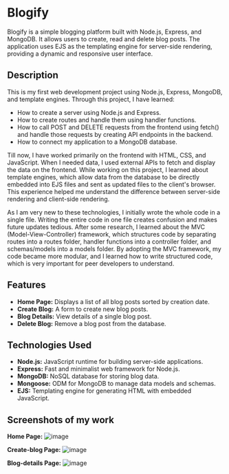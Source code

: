 # Blogify
Blogify is a simple blogging platform built with Node.js, Express, and MongoDB. It allows users to create, read and delete blog posts. The application uses EJS as the templating engine for server-side rendering, providing a dynamic and responsive user interface. 

## Description
This is my first web development project using Node.js, Express, MongoDB, and template engines. Through this project, I have learned:

- How to create a server using Node.js and Express.
- How to create routes and handle them using handler functions.
- How to call POST and DELETE requests from the frontend using fetch() and handle those requests by creating API endpoints in the backend.
- How to connect my application to a MongoDB database.

Till now, I have worked primarily on the frontend with HTML, CSS, and JavaScript. When I needed data, I used external APIs to fetch and display the data on the frontend. While working on this project, I learned about template engines, which allow data from the database to be directly embedded into EJS files and sent as updated files to the client's browser. This experience helped me understand the difference between server-side rendering and client-side rendering.

As I am very new to these technologies, I initially wrote the whole code in a single file. Writing the entire code in one file creates confusion and makes future updates tedious. After some research, I learned about the MVC (Model-View-Controller) framework, which structures code by separating routes into a routes folder, handler functions into a controller folder, and schemas/models into a models folder. By adopting the MVC framework, my code became more modular, and I learned how to write structured code, which is very important for peer developers to understand.

## Features

- **Home Page:** Displays a list of all blog posts sorted by creation date.
- **Create Blog:** A form to create new blog posts.
- **Blog Details:** View details of a single blog post.
- **Delete Blog:** Remove a blog post from the database.


## Technologies Used

- **Node.js:** JavaScript runtime for building server-side applications.
- **Express:** Fast and minimalist web framework for Node.js.
- **MongoDB:** NoSQL database for storing blog data.
- **Mongoose:** ODM for MongoDB to manage data models and schemas.
- **EJS:** Templating engine for generating HTML with embedded JavaScript.


## Screenshots of my work

**Home Page:**
![image](https://github.com/user-attachments/assets/d9baa8b2-54b6-4494-b5e9-8a8a74192532)

**Create-blog Page:**
![image](https://github.com/user-attachments/assets/ea4b6f39-cc2d-4baf-895c-00437a7f0928)

**Blog-details Page:**
![image](https://github.com/user-attachments/assets/f2396f42-5892-4234-8de1-be9117b9eecb)










